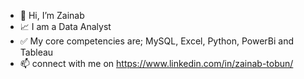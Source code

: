 - 👋 Hi, I’m Zainab 
- 📈 I am a Data Analyst
- ✅ My core competencies are; MySQL, Excel, Python, PowerBi and Tableau
- 📫 connect with me on https://www.linkedin.com/in/zainab-tobun/

<!---
TobunZainab/TobunZainab is a ✨ special ✨ repository because its `README.md` (this file) appears on your GitHub profile.
You can click the Preview link to take a look at your changes.
--->
